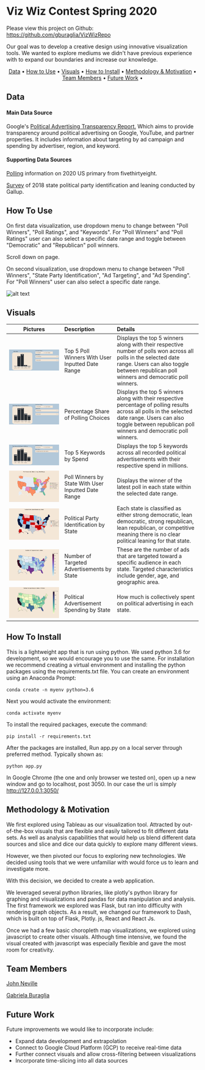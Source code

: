 

# Viz Wiz Contest Spring 2020

Please view this project on Github:  https://github.com/gburaglia/VizWizRepo

Our goal was to develop a creative design using innovative visualization tools. We wanted to explore mediums we didn't have previous experience with to expand our boundaries and increase our knowledge.

<p align="center">
  <a href="#data">Data</a> •
  <a href="#how-to-use">How to Use</a> •
  <a href="#visuals">Visuals</a> •
  <a href="#how-to-install">How to Install</a> •
  <a href="#methodology">Methodology & Motivation</a> •
  <a href="#team-members">Team Members</a> •
  <a href="#future-work">Future Work</a> •

</p>

## Data
#### Main Data Source
Google's [Political Advertising Transparency Report.](https://transparencyreport.google.com/political-ads/home) Which aims to provide transparency around political advertising on Google, YouTube, and partner properties. It includes information about targeting by ad campaign and spending by advertiser, region, and keyword.

#### Supporting Data Sources
[Polling](https://projects.fivethirtyeight.com/polls/president-primary-d/national/) information on 2020 US primary from fivethirtyeight.

[Survey](https://news.gallup.com/poll/247025/democratic-states-exceed-republican-states-four-2018.aspx) of 2018 state political party identification and leaning conducted by Gallup.

## How To Use

On first data visualization, use dropdown menu to change between "Poll Winners", "Poll Ratings", and "Keywords". For "Poll Winners" and "Poll Ratings" user can also select a specific date range and toggle between "Democratic" and "Republican" poll winners.

Scroll down on page.

On second visualization, use dropdown menu to change between "Poll Winners", "State Party Identification", "Ad Targeting", and "Ad Spending". For "Poll Winners" user can also select a specific date range.

![alt text](https://media.giphy.com/media/h7No5m3tAeV4Q/giphy.gif)



## Visuals
| Pictures        | Description             | Details  |
| ------------- | :--------------------------| :-----------|
|![alt text](static/images/bar1.JPG)| Top 5 Poll Winners With User Inputted Date Range |  Displays the top 5 winners along with their respective number of polls won across all polls in the selected date range. Users can also toggle between republican poll winners and democratic poll winners.  |
|![Keyword Winners](static/images/bar2.JPG)| Percentage Share of Polling Choices|  Displays the top 5 winners along with their respective percentage of polling results across all polls in the selected date range. Users can also toggle between republican poll winners and democratic poll winners. |
|![Keyword Winners](static/images/bar3.JPG)| Top 5 Keywords by Spend |  Displays the top 5 keywords across all recorded political advertisements with their respective spend in millions.  |
|![alt text](static/images/map1.jpg "Poll Winners")| Poll Winners by State With User Inputted Date Range |  Displays the winner of the latest poll in each state within the selected date range.  |
|![alt text](static/images/map2.jpg "State Party Identification")     | Political Party Identification by State                | Each state is classified as either strong democratic, lean democratic, strong republican, lean republican, or competitive meaning there is no clear political leaning for that state. |
|![alt text](static/images/map3.jpg "Ad Targeting")    | Number of Targeted Advertisements by State | These are the number of ads that are targeted toward a specific audience in each state. Targeted characteristics include gender, age, and geographic area. |
|![alt text](static/images/map4.jpg "Ad Spending") | Political Advertisement Spending by State    | How much is collectively spent on political advertising in each state.        |

## How To Install

This is a lightweight app that is run using python.  We used python 3.6 for development, so we would encourage you to use the same.  For installation we recommend creating a virtual environment and installing the python packages using the requirements.txt file.
You can create an environment using an Anaconda Prompt:
```
conda create -n myenv python=3.6
```
Next you would activate the environment:
```
conda activate myenv
```
To install the required packages, execute the command:
```
pip install -r requirements.txt
```

After the packages are installed, Run app.py on a local server through preferred method.
Typically shown as:
```
python app.py
```

In Google Chrome (the one and only browser we tested on), open up a new window and go to localhost, post 3050.
In our case the url is simply  http://127.0.0.1:3050/

## Methodology & Motivation

We first explored using Tableau as our visualization tool. Attracted by out-of-the-box visuals that are flexible and easily tailored to fit different data sets. As well as analysis capabilities that would help us blend different data sources and slice and dice our data quickly to explore many different views.

However, we then pivoted our focus to exploring new technologies. We decided using tools that we were unfamiliar with would force us to learn and investigate more.

With this decision, we decided to create a web application.

We leveraged several python libraries, like plotly's python library for graphing and visualizations and pandas for data manipulation and analysis. The first framework we explored was Flask, but ran into difficulty with rendering graph objects. As a result, we changed our framework to Dash, which is built on top of Flask, Plotly. js, React and React Js.

Once we had a few basic choropleth map visualizations, we explored using javascript to create other visuals. Although time intensive, we found the visual created with javascript was especially flexible and gave the most room for creativity.

## Team Members
[John Neville](https://github.com/DSNeville)

[Gabriela Buraglia](https://github.com/gburaglia)

## Future Work
Future improvements we would like to incorporate include:
 * Expand data development and extrapolation
 * Connect to Google Cloud Platform (GCP) to receive real-time data
 * Further connect visuals and allow cross-filtering between visualizations
 * Incorporate time-slicing into all data sources
